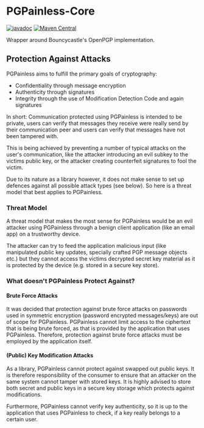 <!--
SPDX-FileCopyrightText: 2021 Paul Schaub <vanitasvitae@fsfe.org>

SPDX-License-Identifier: Apache-2.0
-->

# PGPainless-Core

[![javadoc](https://javadoc.io/badge2/org.pgpainless/pgpainless-core/javadoc.svg)](https://javadoc.io/doc/org.pgpainless/pgpainless-core)
[![Maven Central](https://badgen.net/maven/v/maven-central/org.pgpainless/pgpainless-core)](https://search.maven.org/artifact/org.pgpainless/pgpainless-core)

Wrapper around Bouncycastle's OpenPGP implementation.

## Protection Against Attacks

PGPainless aims to fulfill the primary goals of cryptography:
* Confidentiality through message encryption
* Authenticity through signatures
* Integrity through the use of Modification Detection Code and again signatures

In short: Communication protected using PGPainless is intended to be private,
users can verify that messages they receive were really send by their communication peer
and users can verify that messages have not been tampered with.

This is being achieved by preventing a number of typical attacks on the user's communication,
like the attacker introducing an evil subkey to the victims public key, or the attacker creating
counterfeit signatures to fool the victim.

Due to its nature as a library however, it does not make sense to set up defences against all possible
attack types (see below).
So here is a threat model that best applies to PGPainless.

### Threat Model
A threat model that makes the most sense for PGPainless would be an evil attacker using PGPainless
through a benign client application (like an email app) on a trustworthy device.

The attacker can try to feed the application malicious input (like manipulated public key updates,
specially crafted PGP message objects etc.) but they cannot access the victims decrypted secret key material as
it is protected by the device (e.g. stored in a secure key store).

### What doesn't PGPainless Protect Against?

#### Brute Force Attacks
It was decided that protection against brute force attacks on passwords used in symmetric encryption
(password encrypted messages/keys) are out of scope for PGPainless.
PGPainless cannot limit access to the ciphertext that is being brute forced, as that is provided by
the application that uses PGPainless.
Therefore, protection against brute force attacks must be employed by the application itself.

#### (Public) Key Modification Attacks
As a library, PGPainless cannot protect against swapped out public keys.
It is therefore responsibility of the consumer to ensure that an attacker on the same system cannot tamper with stored keys.
It is highly advised to store both secret and public keys in a secure key storage which protects against modifications.

Furthermore, PGPainless cannot verify key authenticity, so it is up to the application that uses PGPainless to check,
if a key really belongs to a certain user.
